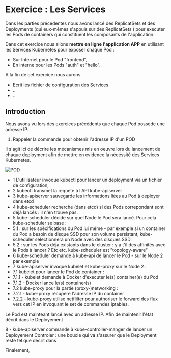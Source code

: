 # Exercice : Les Services 

Dans les parties précedentes nous avons lancé des ReplicatSets et des Deployments (qui eux-mêmes s'appuis sur des ReplicatSets ) pour executer les Pods de containers qui constituent les composants de l'application. 

Dans cet exercice nous allons __mettre en ligne l'application APP__ en utilisant les Services Kubernetes pour exposer chaque Pod : 
- Sur Internet pour le Pod "frontend", 
- En interne pour les Pods "auth" et "hello". 

A la fin de cet exercice nous aurons 
- Ecrit les fichier de configuration des Services 
- ..
- ..


## Introduction 

Nous avons vu lors des exercices précédents que chaque Pod possède une adresse IP. 

1. Rappeler la commande pour obtenir l'adresse IP d'un POD 

Il s'agit ici de décrire les mécanismes mis en oeuvre lors du lancement de chaque deployment afin de mettre en evidence la nécéssité des Services Kubernetes. 

![POD](https://github.com/Treeptik/training-k8s-resources/blob/master/05_Services/images/Treeptik-training-k8s-exo5-workflow_pod.jpg?raw=true "POD")

- 1 L'utililsateur invoque kubectl pour lancer un deployment via un fichier de configuration,
- 2 kubectl transmet la requete à l'API kube-apiserver
- 3 kube-apiserver sauvegarde les informations liées au Pod à deployer dans etcd
- 4 kube-scheduler recherche (dans etcd) si des Pods correpondant sont déjà lancés : il n'en trouve pas. 
- 5 kube-scheduler décide sur quel Node le Pod sera lancé. Pour cela kube-scheduler se base :  
- 5.1 : sur les spécifications du Pod lui même - par exemple si un container du Pod a besoin de disque SSD pour son volume persistant, kube-scheduler selectionnera un Node avec des disques SSD. 
- 5.2 : sur les Pods déjà existants dans le cluster : y a t'il des affinités avec le Pods à lancer ? Etc etc. kube-scheduler est "topology-aware"
- 6 kube-scheduler demande à kube-api de lancer le Pod - sur le Node 2 par exemple 
- 7 kube-apiserver invoque kubelet et kube-proxy sur le Node 2 : 
- 7.1 kubelet pour lancer le Pod de container : 
- 7.1.1 - kubelet demande à Docker d'executer le(s) container(e) du Pod 
- 7.1.2 - Docker lance le(s) container(s) 
- 7.2 kube-proxy pour la partie (proxy-)networking :
- 7.2.1 - kube-proxy récupère l'adresse IP du container 
- 7.2.2 - kube-proxy utilise netflilter pour authoriser le forward des flux vers cet IP en invoquant le set de commandes iptables. 

Le Pod est mainteant lancé avec un adresse IP. Afin de maintenir l'état décrit dans le Deployement 

8 - kube-apiserver commande à kube-controller-manger de lancer un Deployement Controler : une boucle qui va s'assurer que le Deployment reste tel que décrit dans 


Finalement, 


